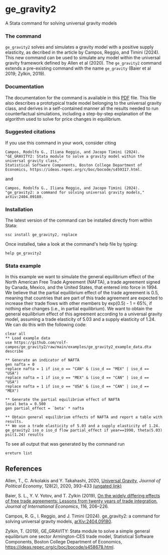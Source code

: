 # ge_gravity2
A Stata command for solving universal gravity models

### The command
`ge_gravity2` solves and simulates a gravity model with a positive supply elasticity, as decribed in the article by Campos, Reggio, and Timini (2024). This new command can be used to simulate any model within the universal gravity framework defined by Allen et al (2020). The `ge_gravity2` command extends a pre-existing command with the name `ge_gravity` (Baier et al 2019; Zylkin, 2019).

### Documentation
The documentation for the command is available in this [PDF](https://rolf-campos.github.io/project/ge_gravity2/ge_gravity2.pdf) file. This file also describes a prototypical trade model belonging to the universal gravity class, and derives in a self-contained manner all the results needed to run counterfactual simulations, including a step-by-step explanation of the algorithm used to solve for price changes in equilibrium.

### Suggested citations
If you use this command in your work, consider citing
```plaintext
Campos, Rodolfo G., Iliana Reggio, and Jacopo Timini (2024). "GE_GRAVITY2: Stata module to solve a gravity model within the universal gravity class,"
Statistical Software Components, Boston College Department of Economics, https://ideas.repec.org/c/boc/bocode/s459317.html.
```
and
```plaintext
Campos, Rodolfo G., Iliana Reggio, and Jacopo Timini (2024). "ge_gravity2: a command for solving universal gravity models," arXiv:2404.09180.
```

### Installation
The latest version of the command can be installed directly from within Stata:
```
ssc install ge_gravity2, replace
```

Once installed, take a look at the command's help file by typing:
```
help ge_gravity2
```

### Stata example
In this example we want to simulate the general equilibrium effect of the North American Free Trade Agreement (NAFTA), a trade agreement signed by Canada, Mexico, and the United States, that entered into force in 1994. We believe that the partial equilibrium effect of the trade agreement is 0.5, meaning that countries that are part of this trade agreement are expected to increase their trade flows with other members by exp(0.5) - 1 = 65%, if nothing else changes (i.e., in partial equilibrium). We want to obtain the general equilibrium effect of this agreement according to a universal gravity model, assuming a trade elasticity of 5.03 and a supply elasticity of 1.24. We can do this with the following code:
```
clear all
** Load example data
use https://github.com/rolf-campos/ge_gravity2/raw/main/examples/ge_gravity2_example_data.dta
describe

** Generate an indicator of NAFTA
gen nafta = 0
replace nafta = 1 if iso_o == "CAN" & (iso_d == "MEX" | iso_d == "USA")
replace nafta = 1 if iso_o == "MEX" & (iso_d == "CAN" | iso_d == "USA")
replace nafta = 1 if iso_o == "USA" & (iso_d == "CAN" | iso_d == "MEX")

** Generate the partial equilibrium effect of NAFTA
local beta = 0.500
gen partial_effect = `beta' * nafta

** Obtain general equilibrium effects of NAFTA and report a table with results.
** We use a trade elasticity of 5.03 and a supply elasticity of 1.24.
ge_gravity2 iso_o iso_d flow partial_effect if year==1990, theta(5.03) psi(1.24) results
```

To see all output that was generated by the command run
```
ereturn list
```

## References

Allen, T., C. Arkolakis and Y. Takahashi, 2020, [Universal Gravity](https://doi.org/10.1086/704385), *Journal of Political Economy*, 128(2), 2020, 393-433 [(ungated link)](https://arkolakis.com/wp-content/uploads/research/UniversalGravity/AAT-Universal-Gravity-paper.pdf)

Baier, S. L., Y. V. Yotov, and T. Zylkin (2019), [On the widely differing effects of free trade agreements: Lessons from twenty years of trade integration](https://doi.org/10.1016/j.jinteco.2018.11.002), *Journal of International Economics*, 116, 206–226.

Campos, R. G., I. Reggio, and J. Timini (2024). ge_gravity2: a command for solving universal gravity models, [arXiv:2404.09180](https://arxiv.org/abs/2404.09180).

Zylkin, T. (2019), GE_GRAVITY: Stata module to solve a simple general equilibrium one sector Armington-CES trade model, Statistical Software Components, Boston College Department of Economics, https://ideas.repec.org/c/boc/bocode/s458678.html.
